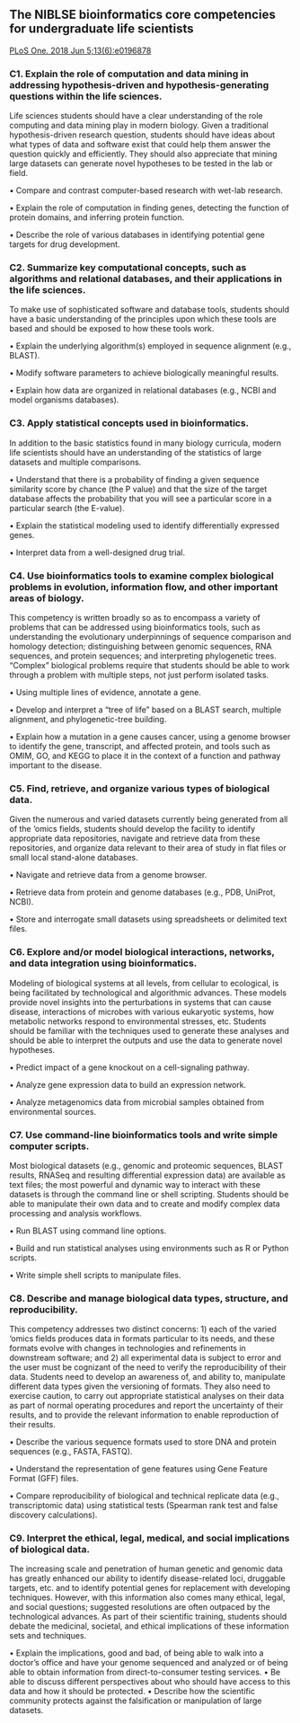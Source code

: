 ## The NIBLSE bioinformatics core competencies for undergraduate life scientists
[PLoS One. 2018 Jun 5;13(6):e0196878](https://pmc.ncbi.nlm.nih.gov/articles/PMC5988330/#pone.0196878.t002)
### C1. Explain the role of computation and data mining in addressing hypothesis-driven and hypothesis-generating questions within the life sciences. 
Life sciences students should have a clear understanding of the role computing and data mining play in modern biology. Given a traditional hypothesis-driven research question, students should have ideas about what types of data and software exist that could help them answer the question quickly and efficiently. They should also appreciate that mining large datasets can generate novel hypotheses to be tested in the lab or field.

• Compare and contrast computer-based research with wet-lab research.

• Explain the role of computation in finding genes, detecting the function of protein domains, and inferring protein function.

• Describe the role of various databases in identifying potential gene targets for drug development.

### C2. Summarize key computational concepts, such as algorithms and relational databases, and their applications in the life sciences. 
To make use of sophisticated software and database tools, students should have a basic understanding of the principles upon which these tools are based and should be exposed to how these tools work.

• Explain the underlying algorithm(s) employed in sequence alignment (e.g., BLAST).

• Modify software parameters to achieve biologically meaningful results.

• Explain how data are organized in relational databases (e.g., NCBI and model organisms databases).

### C3. Apply statistical concepts used in bioinformatics. 
In addition to the basic statistics found in many biology curricula, modern life scientists should have an understanding of the statistics of large datasets and multiple comparisons.

• Understand that there is a probability of finding a given sequence similarity score by chance (the P value) and that the size of the target database affects the probability that you will see a particular score in a particular search (the E-value).

• Explain the statistical modeling used to identify differentially expressed genes.

• Interpret data from a well-designed drug trial.

### C4. Use bioinformatics tools to examine complex biological problems in evolution, information flow, and other important areas of biology. 
This competency is written broadly so as to encompass a variety of problems that can be addressed using bioinformatics tools, such as understanding the evolutionary underpinnings of sequence comparison and homology detection; distinguishing between genomic sequences, RNA sequences, and protein sequences; and interpreting phylogenetic trees. “Complex” biological problems require that students should be able to work through a problem with multiple steps, not just perform isolated tasks.

• Using multiple lines of evidence, annotate a gene.

• Develop and interpret a “tree of life” based on a BLAST search, multiple alignment, and phylogenetic-tree building.

• Explain how a mutation in a gene causes cancer, using a genome browser to identify the gene, transcript, and affected protein, and tools such as OMIM, GO, and KEGG to place it in the context of a function and pathway important to the disease.

### C5. Find, retrieve, and organize various types of biological data. 
Given the numerous and varied datasets currently being generated from all of the ‘omics fields, students should develop the facility to identify appropriate data repositories, navigate and retrieve data from these repositories, and organize data relevant to their area of study in flat files or small local stand-alone databases.

• Navigate and retrieve data from a genome browser.

• Retrieve data from protein and genome databases (e.g., PDB, UniProt, NCBI).

• Store and interrogate small datasets using spreadsheets or delimited text files.

### C6. Explore and/or model biological interactions, networks, and data integration using bioinformatics. 
Modeling of biological systems at all levels, from cellular to ecological, is being facilitated by technological and algorithmic advances. These models provide novel insights into the perturbations in systems that can cause disease, interactions of microbes with various eukaryotic systems, how metabolic networks respond to environmental stresses, etc. Students should be familiar with the techniques used to generate these analyses and should be able to interpret the outputs and use the data to generate novel hypotheses.

• Predict impact of a gene knockout on a cell-signaling pathway.

• Analyze gene expression data to build an expression network.

• Analyze metagenomics data from microbial samples obtained from environmental sources.

### C7. Use command-line bioinformatics tools and write simple computer scripts. 
Most biological datasets (e.g., genomic and proteomic sequences, BLAST results, RNASeq and resulting differential expression data) are available as text files; the most powerful and dynamic way to interact with these datasets is through the command line or shell scripting. Students should be able to manipulate their own data and to create and modify complex data processing and analysis workflows.

• Run BLAST using command line options.

• Build and run statistical analyses using environments such as R or Python scripts.

• Write simple shell scripts to manipulate files.

### C8. Describe and manage biological data types, structure, and reproducibility. 
This competency addresses two distinct concerns: 1) each of the varied ‘omics fields produces data in formats particular to its needs, and these formats evolve with changes in technologies and refinements in downstream software; and 2) all experimental data is subject to error and the user must be cognizant of the need to verify the reproducibility of their data. Students need to develop an awareness of, and ability to, manipulate different data types given the versioning of formats. They also need to exercise caution, to carry out appropriate statistical analyses on their data as part of normal operating procedures and report the uncertainty of their results, and to provide the relevant information to enable reproduction of their results.

• Describe the various sequence formats used to store DNA and protein sequences (e.g., FASTA, FASTQ).

• Understand the representation of gene features using Gene Feature Format (GFF) files.

• Compare reproducibility of biological and technical replicate data (e.g., transcriptomic data) using statistical tests (Spearman rank test and false discovery calculations).

### C9. Interpret the ethical, legal, medical, and social implications of biological data. 
The increasing scale and penetration of human genetic and genomic data has greatly enhanced our ability to identify disease-related loci, druggable targets, etc. and to identify potential genes for replacement with developing techniques. However, with this information also comes many ethical, legal, and social questions; suggested resolutions are often outpaced by the technological advances. As part of their scientific training, students should debate the medicinal, societal, and ethical implications of these information sets and techniques.

• Explain the implications, good and bad, of being able to walk into a doctor’s office and have your genome sequenced and analyzed or of being able to obtain information from direct-to-consumer testing services.
• Be able to discuss different perspectives about who should have access to this data and how it should be protected.
• Describe how the scientific community protects against the falsification or manipulation of large datasets.
